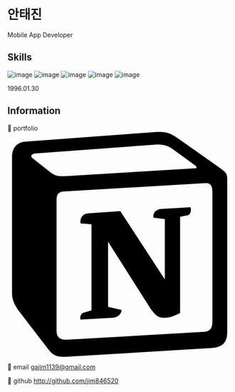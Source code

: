 # 안태진

Mobile App Developer

## Skills
![image](https://user-images.githubusercontent.com/89953742/153123389-ae2250d6-bfc2-4766-be36-27933a793835.png)
![image](https://user-images.githubusercontent.com/89953742/153123462-3bd93d99-d211-4b17-8f79-8a3c46f6f776.png)
![image](https://user-images.githubusercontent.com/89953742/153123467-dd425820-535d-4a14-99d9-db7bad7e374b.png)
![image](https://user-images.githubusercontent.com/89953742/153123474-59da74b5-80e4-4e31-8222-712d9e00ce67.png)
![image](https://user-images.githubusercontent.com/89953742/153123481-7556b687-8a1b-49c2-b751-afbff173d02b.png)



1996.01.30

## Information
🌟 portfolio <svg role="img" viewBox="0 0 24 24" xmlns="http://www.w3.org/2000/svg"><title>Notion</title><path d="M4.459 4.208c.746.606 1.026.56 2.428.466l13.215-.793c.28 0 .047-.28-.046-.326L17.86 1.968c-.42-.326-.981-.7-2.055-.607L3.01 2.295c-.466.046-.56.28-.374.466zm.793 3.08v13.904c0 .747.373 1.027 1.214.98l14.523-.84c.841-.046.935-.56.935-1.167V6.354c0-.606-.233-.933-.748-.887l-15.177.887c-.56.047-.747.327-.747.933zm14.337.745c.093.42 0 .84-.42.888l-.7.14v10.264c-.608.327-1.168.514-1.635.514-.748 0-.935-.234-1.495-.933l-4.577-7.186v6.952L12.21 19s0 .84-1.168.84l-3.222.186c-.093-.186 0-.653.327-.746l.84-.233V9.854L7.822 9.76c-.094-.42.14-1.026.793-1.073l3.456-.233 4.764 7.279v-6.44l-1.215-.139c-.093-.514.28-.887.747-.933zM1.936 1.035l13.31-.98c1.634-.14 2.055-.047 3.082.7l4.249 2.986c.7.513.934.653.934 1.213v16.378c0 1.026-.373 1.634-1.68 1.726l-15.458.934c-.98.047-1.448-.093-1.962-.747l-3.129-4.06c-.56-.747-.793-1.306-.793-1.96V2.667c0-.839.374-1.54 1.447-1.632z"/></svg>

🌟 email   gajim1139@gmail.com

🌟 github  http://github.com/jim846520

